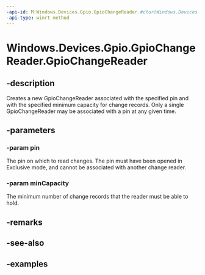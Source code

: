 ```yaml
---
-api-id: M:Windows.Devices.Gpio.GpioChangeReader.#ctor(Windows.Devices.Gpio.GpioPin,System.Int32)
-api-type: winrt method
---
```


<!-- Method syntax.
public GpioChangeReader.GpioChangeReader(GpioPin pin, Int32 minCapacity)
-->

# Windows.Devices.Gpio.GpioChangeReader.GpioChangeReader

## -description
Creates a new GpioChangeReader associated with the specified pin and with the specified minimum capacity for change records. Only a single GpioChangeReader may be associated with a pin at any given time.

## -parameters

### -param pin
The pin on which to read changes. The pin must have been opened in Exclusive mode, and cannot be associated with another change reader.

### -param minCapacity
The minimum number of change records that the reader must be able to hold.

## -remarks

## -see-also

## -examples

